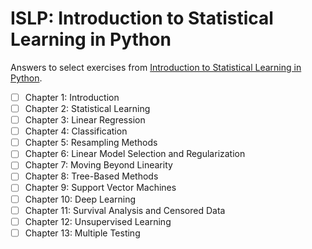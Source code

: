 # ISLP: Introduction to Statistical Learning in Python
Answers to select exercises from [Introduction to Statistical Learning in Python](https://www.statlearning.com/).

- [ ] Chapter 1: Introduction
- [ ] Chapter 2: Statistical Learning
- [ ] Chapter 3: Linear Regression
- [ ] Chapter 4: Classification
- [ ] Chapter 5: Resampling Methods
- [ ] Chapter 6: Linear Model Selection and Regularization
- [ ] Chapter 7: Moving Beyond Linearity
- [ ] Chapter 8: Tree-Based Methods
- [ ] Chapter 9: Support Vector Machines
- [ ] Chapter 10: Deep Learning
- [ ] Chapter 11: Survival Analysis and Censored Data
- [ ] Chapter 12: Unsupervised Learning
- [ ] Chapter 13: Multiple Testing

